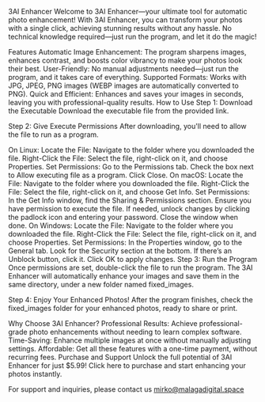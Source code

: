 3AI Enhancer
Welcome to 3AI Enhancer—your ultimate tool for automatic photo enhancement! With 3AI Enhancer, you can transform your photos with a single click, achieving stunning results without any hassle. No technical knowledge required—just run the program, and let it do the magic!

Features
Automatic Image Enhancement: The program sharpens images, enhances contrast, and boosts color vibrancy to make your photos look their best.
User-Friendly: No manual adjustments needed—just run the program, and it takes care of everything.
Supported Formats: Works with JPG, JPEG, PNG images (WEBP images are automatically converted to PNG).
Quick and Efficient: Enhances and saves your images in seconds, leaving you with professional-quality results.
How to Use
Step 1: Download the Executable
Download the executable file from the provided link.

Step 2: Give Execute Permissions
After downloading, you'll need to allow the file to run as a program.

On Linux:
Locate the File: Navigate to the folder where you downloaded the file.
Right-Click the File: Select the file, right-click on it, and choose Properties.
Set Permissions:
Go to the Permissions tab.
Check the box next to Allow executing file as a program.
Click Close.
On macOS:
Locate the File: Navigate to the folder where you downloaded the file.
Right-Click the File: Select the file, right-click on it, and choose Get Info.
Set Permissions:
In the Get Info window, find the Sharing & Permissions section.
Ensure you have permission to execute the file. If needed, unlock changes by clicking the padlock icon and entering your password.
Close the window when done.
On Windows:
Locate the File: Navigate to the folder where you downloaded the file.
Right-Click the File: Select the file, right-click on it, and choose Properties.
Set Permissions:
In the Properties window, go to the General tab.
Look for the Security section at the bottom. If there’s an Unblock button, click it.
Click OK to apply changes.
Step 3: Run the Program
Once permissions are set, double-click the file to run the program. The 3AI Enhancer will automatically enhance your images and save them in the same directory, under a new folder named fixed_images.

Step 4: Enjoy Your Enhanced Photos!
After the program finishes, check the fixed_images folder for your enhanced photos, ready to share or print.

Why Choose 3AI Enhancer?
Professional Results: Achieve professional-grade photo enhancements without needing to learn complex software.
Time-Saving: Enhance multiple images at once without manually adjusting settings.
Affordable: Get all these features with a one-time payment, without recurring fees.
Purchase and Support
Unlock the full potential of 3AI Enhancer for just $5.99! Click here to purchase and start enhancing your photos instantly.

For support and inquiries, please contact us mirko@malagadigital.space
